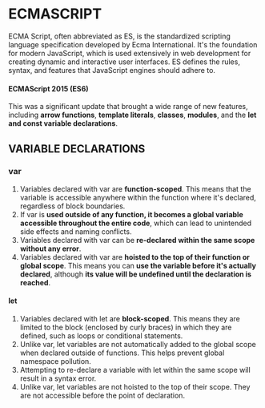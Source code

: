 # ECMASCRIPT
ECMA Script, often abbreviated as ES, is the standardized scripting language specification developed by Ecma International. It's the foundation for modern JavaScript, which is used extensively in web development for creating dynamic and interactive user interfaces. ES defines the rules, syntax, and features that JavaScript engines should adhere to.

#### ECMAScript 2015 (ES6)
This was a significant update that brought a wide range of new features, including **arrow functions**, **template literals**, **classes**, **modules**, and the **let and const variable declarations**.

## VARIABLE DECLARATIONS

### var
1. Variables declared with var are **function-scoped**. This means that the variable is accessible anywhere within the function where it's declared, regardless of block boundaries.
2. If var is **used outside of any function, it becomes a global variable accessible throughout the entire code**, which can lead to unintended side effects and naming conflicts.
3. Variables declared with var can be **re-declared within the same scope without any error**.
4. Variables declared with var are **hoisted to the top of their function or global scope**. This means you can **use the variable before it's actually declared**, although **its value will be undefined until the declaration is reached**.

#### let
1. Variables declared with let are **block-scoped**. This means they are limited to the block (enclosed by curly braces) in which they are defined, such as loops or conditional statements.
2. Unlike var, let variables are not automatically added to the global scope when declared outside of functions. This helps prevent global namespace pollution.
3. Attempting to re-declare a variable with let within the same scope will result in a syntax error.
4. Unlike var, let variables are not hoisted to the top of their scope. They are not accessible before the point of declaration.

